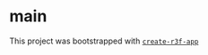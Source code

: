# main

This project was bootstrapped with [`create-r3f-app`](https://github.com/utsuboco/create-r3f-app)